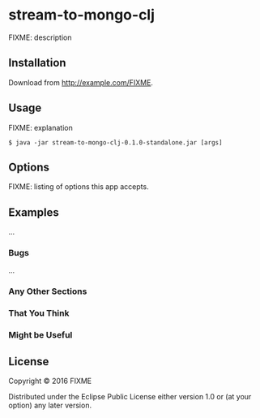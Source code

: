 # stream-to-mongo-clj

FIXME: description

## Installation

Download from http://example.com/FIXME.

## Usage

FIXME: explanation

    $ java -jar stream-to-mongo-clj-0.1.0-standalone.jar [args]

## Options

FIXME: listing of options this app accepts.

## Examples

...

### Bugs

...

### Any Other Sections
### That You Think
### Might be Useful

## License

Copyright © 2016 FIXME

Distributed under the Eclipse Public License either version 1.0 or (at
your option) any later version.
